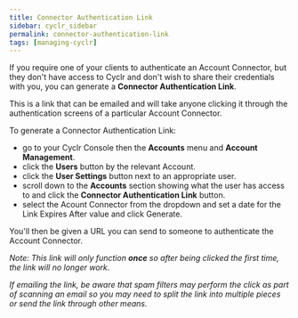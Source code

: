 ```yaml
---
title: Connector Authentication Link
sidebar: cyclr_sidebar
permalink: connector-authentication-link
tags: [managing-cyclr]
---
```


If you require one of your clients to authenticate an Account Connector, but they don't have access to Cyclr and don't wish to share their credentials with you, you can generate a **Connector Authentication Link**.

This is a link that can be emailed and will take anyone clicking it through the authentication screens of a particular Account Connector.

To generate a Connector Authentication Link:

* go to your Cyclr Console then the **Accounts** menu and **Account Management**.
* click the **Users** button by the relevant Account.
* click the **User Settings** button next to an appropriate user.
* scroll down to the **Accounts** section showing what the user has access to and click the **Connector Authentication Link** button.
* select the Acount Connector from the dropdown and set a date for the Link Expires After value and click Generate.

You'll then be given a URL you can send to someone to authenticate the Account Connector.

*Note: This link will only function **once** so after being clicked the first time, the link will no longer work.*

*If emailing the link, be aware that spam filters may perform the click as part of scanning an email so you may need to split the link into multiple pieces or send the link through other means.*
